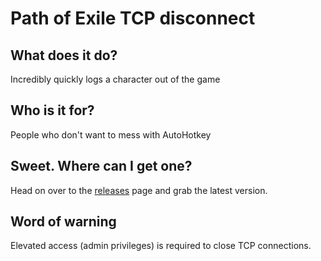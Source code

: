 # Path of Exile TCP disconnect

## What does it do?
Incredibly quickly logs a character out of the game

## Who is it for?
People who don't want to mess with AutoHotkey

## Sweet. Where can I get one?
Head on over to the [releases](https://github.com/siegrest/LogOut/releases/latest) page and grab the latest version.

## Word of warning
Elevated access (admin privileges) is required to close TCP connections.
